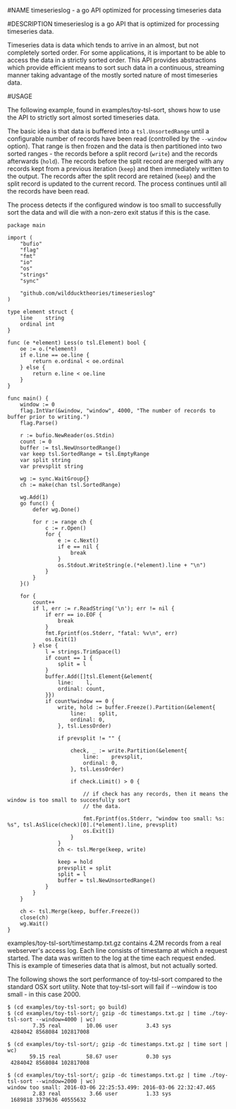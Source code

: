 #NAME
timeserieslog - a go API optimized for processing timeseries data

#DESCRIPTION
timeserieslog is a go API that is optimized for processing timeseries data.

Timeseries data is data which tends to arrive in an almost, but not completely sorted order. For some applications, it is important to be able to access the data in a strictly sorted order. This API provides
abstractions which provide efficient means to sort such data in a continuous, streaming manner taking
advantage of the mostly sorted nature of most timeseries data.

#USAGE

The following example, found in examples/toy-tsl-sort, shows how to use the API to strictly sort
almost sorted timeseries data.

The basic idea is that data is buffered into a `tsl.UnsortedRange` until a configurable number of
records have been read (controlled by the `--window` option). That range is then frozen and the
data is then partitioned into two sorted ranges - the records before a split record (`write`) and the records afterwards (`hold`). The records before the split record are merged with any records kept from a previous iteration (`keep`) and then immediately written to the output. The records after the split record are retained (`keep`) and the split record is updated to the current record. The process continues until all the records have been read.

The process detects if the configured window is too small to successfully sort the data and
will die with a non-zero exit status if this is the case.

	package main

	import (
		"bufio"
		"flag"
		"fmt"
		"io"
		"os"
		"strings"
		"sync"

		"github.com/wildducktheories/timeserieslog"
	)

	type element struct {
		line    string
		ordinal int
	}

	func (e *element) Less(o tsl.Element) bool {
		oe := o.(*element)
		if e.line == oe.line {
			return e.ordinal < oe.ordinal
		} else {
			return e.line < oe.line
		}
	}

	func main() {
		window := 0
		flag.IntVar(&window, "window", 4000, "The number of records to buffer prior to writing.")
		flag.Parse()

		r := bufio.NewReader(os.Stdin)
		count := 0
		buffer := tsl.NewUnsortedRange()
		var keep tsl.SortedRange = tsl.EmptyRange
		var split string
		var prevsplit string

		wg := sync.WaitGroup{}
		ch := make(chan tsl.SortedRange)

		wg.Add(1)
		go func() {
			defer wg.Done()

			for r := range ch {
				c := r.Open()
				for {
					e := c.Next()
					if e == nil {
						break
					}
					os.Stdout.WriteString(e.(*element).line + "\n")
				}
			}
		}()

		for {
			count++
			if l, err := r.ReadString('\n'); err != nil {
				if err == io.EOF {
					break
				}
				fmt.Fprintf(os.Stderr, "fatal: %v\n", err)
				os.Exit(1)
			} else {
				l = strings.TrimSpace(l)
				if count == 1 {
					split = l
				}
				buffer.Add([]tsl.Element{&element{
					line:    l,
					ordinal: count,
				}})
				if count%window == 0 {
					write, hold := buffer.Freeze().Partition(&element{
						line:    split,
						ordinal: 0,
					}, tsl.LessOrder)

					if prevsplit != "" {

						check, _ := write.Partition(&element{
							line:    prevsplit,
							ordinal: 0,
						}, tsl.LessOrder)

						if check.Limit() > 0 {

							// if check has any records, then it means the window is too small to succesfully sort
							// the data.

							fmt.Fprintf(os.Stderr, "window too small: %s: %s", tsl.AsSlice(check)[0].(*element).line, prevsplit)
							os.Exit(1)
						}
					}
					ch <- tsl.Merge(keep, write)

					keep = hold
					prevsplit = split
					split = l
					buffer = tsl.NewUnsortedRange()
				}
			}
		}

		ch <- tsl.Merge(keep, buffer.Freeze())
		close(ch)
		wg.Wait()
	}

examples/toy-tsl-sort/timestamp.txt.gz contains 4.2M records from a real webserver's access log. Each line consists of timestamp at which a request started. The data was written to the log at the time each request ended. This is example of timeseries data that is almost, but not actually sorted.

The following shows the sort performance of toy-tsl-sort compared to the standard OSX sort utility. Note that
toy-tsl-sort will fail if --window is too small - in this case 2000.

	$ (cd examples/toy-tsl-sort; go build)
	$ (cd examples/toy-tsl-sort/; gzip -dc timestamps.txt.gz | time ./toy-tsl-sort --window=4000 | wc)
	        7.35 real        10.06 user         3.43 sys
	 4284042 8568084 102817008

	$ (cd examples/toy-tsl-sort/; gzip -dc timestamps.txt.gz | time sort | wc)
	       59.15 real        58.67 user         0.30 sys
	 4284042 8568084 102817008

	$ (cd examples/toy-tsl-sort/; gzip -dc timestamps.txt.gz | time ./toy-tsl-sort --window=2000 | wc)
	window too small: 2016-03-06 22:25:53.499: 2016-03-06 22:32:47.465
	        2.83 real         3.66 user         1.33 sys
	 1689818 3379636 40555632


